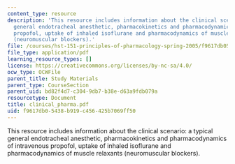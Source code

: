 ```yaml
---
content_type: resource
description: 'This resource includes information about the clinical scenario: a typical
  general endotracheal anesthetic, pharmacokinetics and pharmacodynamics of intravenous
  propofol, uptake of inhaled isoflurane and pharmacodynamics of muscle relaxants
  (neuromuscular blockers).'
file: /courses/hst-151-principles-of-pharmacology-spring-2005/f9617db05438b919c456425b7069ff50_clinical_pharma.pdf
file_type: application/pdf
learning_resource_types: []
license: https://creativecommons.org/licenses/by-nc-sa/4.0/
ocw_type: OCWFile
parent_title: Study Materials
parent_type: CourseSection
parent_uid: bd82f4d7-c304-9db7-b38e-d63a9fdb079a
resourcetype: Document
title: clinical_pharma.pdf
uid: f9617db0-5438-b919-c456-425b7069ff50
---
```

This resource includes information about the clinical scenario: a typical general endotracheal anesthetic, pharmacokinetics and pharmacodynamics of intravenous propofol, uptake of inhaled isoflurane and pharmacodynamics of muscle relaxants (neuromuscular blockers).